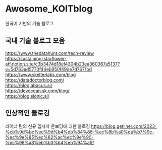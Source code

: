 # Awosome_KOITblog
한국어 기반의 기술 블로그

                     

## 국내 기술 블로그 모음
https://www.thedatahunt.com/tech-review                
https://sustaining-starflower-aff.notion.site/c3b3474d18ef4304b23ea360367a5137?v=5d763ad5773f44eb950f49de7d7671bd              
https://www.skelterlabs.com/blog                
https://datadoctorblog.com/           
https://blog.abacus.ai/                
https://devocean.sk.com/blog/             
https://blog.sionic.ai/                    
                   
## 인상적인 블로깅
라이너 팀의 신규 입사자 온보딩에 대한 블로깅
https://blog.getliner.com/2023-%eb%9d%bc%ec%9d%b4%eb%84%88-%ec%8b%a0%ea%b7%9c-%ec%9e%85%ec%82%ac%ec%9e%90-%ec%98%a8%eb%b3%b4%eb%94%a9/
          
